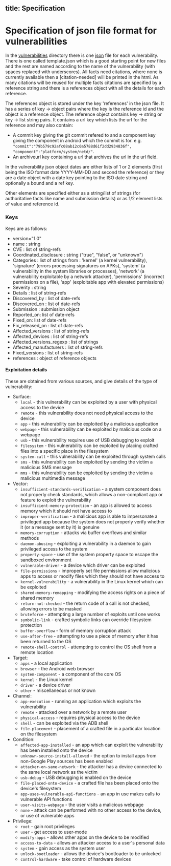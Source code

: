 
title: Specification
---

Specification of json file format for vulnerabilities
=====================================================

In the [vulnerabilities](vulnerabilities/) directory there is one [json](http://json.org/) file for each vulnerability.
There is one called template.json which is a good starting point for new files and the rest are named according to the name of the vulnerability (with spaces replaced with underscores).
All facts need citations, where none is currently available then a \[citation-needed\] will be printed in the html.
As many citations will be reused for multiple facts citations are specified by a reference string and there is a references object with all the details for each reference.

The references object is stored under the key 'references' in the json file.
It has a series of key -> object pairs where the key is the reference id and the object is a reference object.
The reference object contains key -> string or key -> list string pairs.
It contains a url key which lists the url for the reference and may also contain:

* A commit key giving the git commit refered to and a component key giving the component in android which the commit is for. e.g. `"commit":"79b579c92afc08ab12c0a5788d61f2dd2934836f", "component":"platform/system/netd/"`.
* An archiveurl key containing a url that archives the url in the url field.

In the vulnerability json object dates are either lists of 1 or 2 elements (first being the ISO format date YYYY-MM-DD and second the reference) or they are a date object with a date key pointing to the ISO date string and optionally a bound and a ref key.

Other elements are specified either as a string/list of strings (for authoritative facts like name and submission details) or as 1/2 element lists of value and reference id.

### Keys

Keys are as follows:

* version="1.0"
* name : string
* CVE : list of string-refs
* Coordinated_disclosure : string ("true", "false", or "unknown")
* Categories : list of strings from : 'kernel' (a kernel vulnerability), 'signature' (errors processing signatures on APKs), 'system' (a vulnerability in the system libraries or processes), 'network' (a vulnerability exploitable by a network attacker), 'permissions' (incorrect permissions on a file), 'app' (exploitable app with elevated permissions)
* Severity : string
* Details : list of string-refs
* Discovered_by : list of date-refs
* Discovered_on : list of date-refs
* Submission : submission object
* Reported_on: list of date-refs
* Fixed_on: list of date-refs
* Fix_released_on : list of date-refs
* Affected_versions : list of string-refs
* Affected_devices : list of string-refs
* Affected_versions_regexp : list of strings
* Affected_manufacturers : list of string-refs
* Fixed_versions : list of string-refs
* references : object of reference objects

#### Exploitation details

These are obtained from various sources, and give details of the type of vulnerability:

* Surface:
  * `local` - this vulnerability can be exploited by a user with physical access to the device
  * `remote` - this vulnerability does not need physical access to the device
  * `app` - this vulnerability can be exploited by a malicious application
  * `webpage` - this vulnerability can be exploited by malicious code on a webpage
  * `usb` - this vulnerability requires use of USB debugging to exploit
  * `filesystem` - this vulnerability can be exploited by placing crafted files into a specific place in the filesystem
  * `system-call` - this vulnerability can be exploited through system calls
  * `sms` - this vulnerability can be exploited by sending the victim a malicious SMS message
  * `mms` - this vulnerability can be exploited by sending the victim a malicious multimedia message
* Vector:
  * `insufficient-standards-verification` - a system component does not properly check standards, which allows a non-compliant app or feature to exploit the vulnerability
  * `insufficient-memory-protection` - an app is allowed to access memory which it should not have access to
  * `improper-verification` - a malicious app is able to impersonate a privileged app because the system does not properly verify whether it (or a message sent by it) is genuine
  * `memory-corruption` - attacks via buffer overflows and similar methods
  * `daemon-abusing` - exploiting a vulnerability in a daemon to gain privileged access to the system
  * `property-space` - use of the system property space to escape the sandboxed environment
  * `vulnerable-driver` - a device which driver can be exploited
  * `file-permissions` - improperly set file permissions allow malicious apps to access or modify files which they should not have access to
  * `kernel-vulnerability` - a vulnerability in the Linux kernel which can be exploited
  * `shared-memory-remapping` - modifying the access rights on a piece of shared memory
  * `return-not-checked` - the return code of a call is not checked, allowing errors to be masked
  * `bruteforce` - attempting a large number of exploits until one works
  * `symbolic-link` - crafted symbolic links can override filesystem protection
  * `buffer-overflow` - form of memory corruption attack
  * `use-after-free` - attempting to use a piece of memory after it has been returned to the OS
  * `remote-shell-control` - attempting to control the OS shell from a remote location
* Target:
  * `apps` - a local application
  * `browser` - the Android web browser
  * `system-component` - a component of the core OS
  * `kernel` - the Linux kernel
  * `driver` - a device driver
  * `other` - miscellaneous or not known
* Channel:
  * `app-execution` - running an application which exploits the vulnerability
  * `remote` - attacked over a network by a remote user
  * `physical-access` - requires physical access to the device
  * `shell` - can be exploited via the ADB shell
  * `file-placement` - placement of a crafted file in a particular location on the filesystem
* Condition:
  * `affected-app-installed` - an app which can exploit the vulnerability has been installed onto the device
  * `unknown-source-install-allowed` - the option to install apps from non-Google Play sources has been enabled
  * `attacker-on-same-network` - the attacker has a device connected to the same local network as the victim
  * `usb-debug` - USB debugging is enabled on the device
  * `file-placed-onto-device` - a crafted file has been placed onto the device's filesystem
  * `app-uses-vulnerable-api-functions` - an app in use makes calls to vulnerable API functions
  * `user-visits-webpage` - the user visits a malicious webpage
  * `none` - attack can be performed with no other access to the device, or use of vulnerable apps
* Privilege:
  * `root` - gain root privileges
  * `user` - get access to user-mode
  * `modify-apps` - allows other apps on the device to be modified
  * `access-to-data` - allows an attacker access to a user's personal data
  * `system` - gain access as the system user
  * `unlock-bootloader` - allows the device's bootloader to be unlocked
  * `control-hardware` - take control of hardware devices
